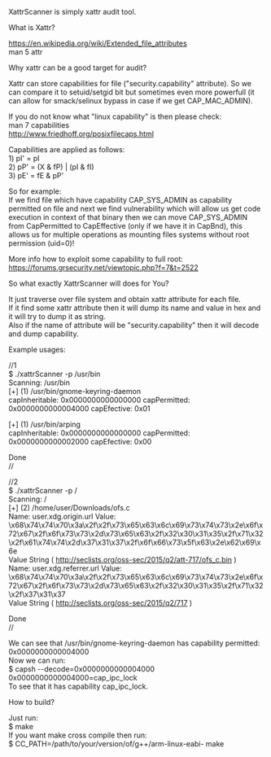 XattrScanner is simply xattr audit tool.  
  
What is Xattr?  
  
https://en.wikipedia.org/wiki/Extended_file_attributes  
man 5 attr  
  
  
Why xattr can be a good target for audit?  
  
Xattr can store capabilities for file ("security.capability" attribute). So we can compare it to setuid/setgid bit but sometimes even more powerfull (it can allow for smack/selinux bypass in case if we get CAP_MAC_ADMIN).  
  
If you do not know what "linux capability" is then please check:  
man 7 capabilities  
http://www.friedhoff.org/posixfilecaps.html  
  
Capabilities are applied as follows:  
    1)  pI' = pI  
    2)  pP' = (X & fP) | (pI & fI)  
    3)  pE' = fE & pP'  
  
So for example:  
If we find file which have capability CAP_SYS_ADMIN as capability permitted on file and next we find vulnerability which will allow us get code execution in context of that binary then we can move CAP_SYS_ADMIN from CapPermitted to CapEffective (only if we have it in CapBnd), this allows us for multiple operations as mounting files systems without root permission (uid=0)!  
  
More info how to exploit some capability to full root:  
https://forums.grsecurity.net/viewtopic.php?f=7&t=2522  
  
  
So what exactly XattrScanner will does for You?  
  
It just traverse over file system and obtain xattr attribute for each file.  
If it find some xattr attribute then it will dump its name and value in hex and it will try to dump it as string.  
Also if the name of attribute will be "security.capability" then it will decode and dump capability.  
  
  
Example usages:  
  
//1  
$ ./xattrScanner -p /usr/bin  
Scanning: /usr/bin  
[+] (1) /usr/bin/gnome-keyring-daemon  
 capInheritable: 0x0000000000000000 capPermitted: 0x0000000000004000 capEfective: 0x01  
  
[+] (1) /usr/bin/arping  
 capInheritable: 0x0000000000000000 capPermitted: 0x0000000000002000 capEfective: 0x00  
  
Done  
//  
  
  
//2  
$ ./xattrScanner -p /  
Scanning: /  
[+] (2) /home/user/Downloads/ofs.c  
Name: user.xdg.origin.url Value: \x68\x74\x74\x70\x3a\x2f\x2f\x73\x65\x63\x6c\x69\x73\x74\x73\x2e\x6f\x72\x67\x2f\x6f\x73\x73\x2d\x73\x65\x63\x2f\x32\x30\x31\x35\x2f\x71\x32\x2f\x61\x74\x74\x2d\x37\x31\x37\x2f\x6f\x66\x73\x5f\x63\x2e\x62\x69\x6e  
Value String ( http://seclists.org/oss-sec/2015/q2/att-717/ofs_c.bin )  
Name: user.xdg.referrer.url Value: \x68\x74\x74\x70\x3a\x2f\x2f\x73\x65\x63\x6c\x69\x73\x74\x73\x2e\x6f\x72\x67\x2f\x6f\x73\x73\x2d\x73\x65\x63\x2f\x32\x30\x31\x35\x2f\x71\x32\x2f\x37\x31\x37  
Value String ( http://seclists.org/oss-sec/2015/q2/717 )  
  
Done  
//  
  
  
We can see that /usr/bin/gnome-keyring-daemon has capability permitted: 0x0000000000004000  
Now we can run:  
$ capsh --decode=0x0000000000004000  
0x0000000000004000=cap_ipc_lock  
To see that it has capability cap_ipc_lock.  
  
  
How to build?  
  
Just run:   
$ make  
If you want make cross compile then run:  
$ CC_PATH=/path/to/your/version/of/g++/arm-linux-eabi- make